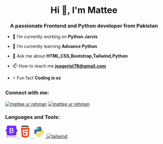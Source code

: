 <h1 align="center">Hi 👋, I'm Mattee</h1>
<h3 align="center">A passionate Frontend and Python developer from Pakistan</h3>

- 🔭 I’m currently working on **Python Jarvis**

- 🌱 I’m currently learning **Advance Python**

- 💬 Ask me about **HTML,CSS,Bootstrap,Tailwind,Python**

- 📫 How to reach me **jeagerist78@gmail.com**

- ⚡ Fun fact **Coding is ez**

<h3 align="left">Connect with me:</h3>
<p align="left">
<a href="https://www.linkedin.com/in/mattee-ur-rehman-204b0031b/" target="blank"><img align="center" src="https://raw.githubusercontent.com/rahuldkjain/github-profile-readme-generator/master/src/images/icons/Social/linked-in-alt.svg" alt="mattee ur rehman" height="30" width="40" /></a>
<a href="https://web.facebook.com/MrMattee" target="blank"><img align="center" src="https://raw.githubusercontent.com/rahuldkjain/github-profile-readme-generator/master/src/images/icons/Social/facebook.svg" alt="mattee ur rehman" height="30" width="40" /></a>
</p>

<h3 align="left">Languages and Tools:</h3>
<p align="left"> <a href="https://getbootstrap.com" target="_blank" rel="noreferrer"> <img src="https://raw.githubusercontent.com/devicons/devicon/master/icons/bootstrap/bootstrap-plain-wordmark.svg" alt="bootstrap" width="40" height="40"/> </a> <a href="https://www.w3.org/html/" target="_blank" rel="noreferrer"> <img src="https://raw.githubusercontent.com/devicons/devicon/master/icons/html5/html5-original-wordmark.svg" alt="html5" width="40" height="40"/> </a> <a href="https://www.python.org" target="_blank" rel="noreferrer"> <img src="https://raw.githubusercontent.com/devicons/devicon/master/icons/python/python-original.svg" alt="python" width="40" height="40"/> </a> <a href="https://tailwindcss.com/" target="_blank" rel="noreferrer"> <img src="https://www.vectorlogo.zone/logos/tailwindcss/tailwindcss-icon.svg" alt="tailwind" width="40" height="40"/> </a> </p>
